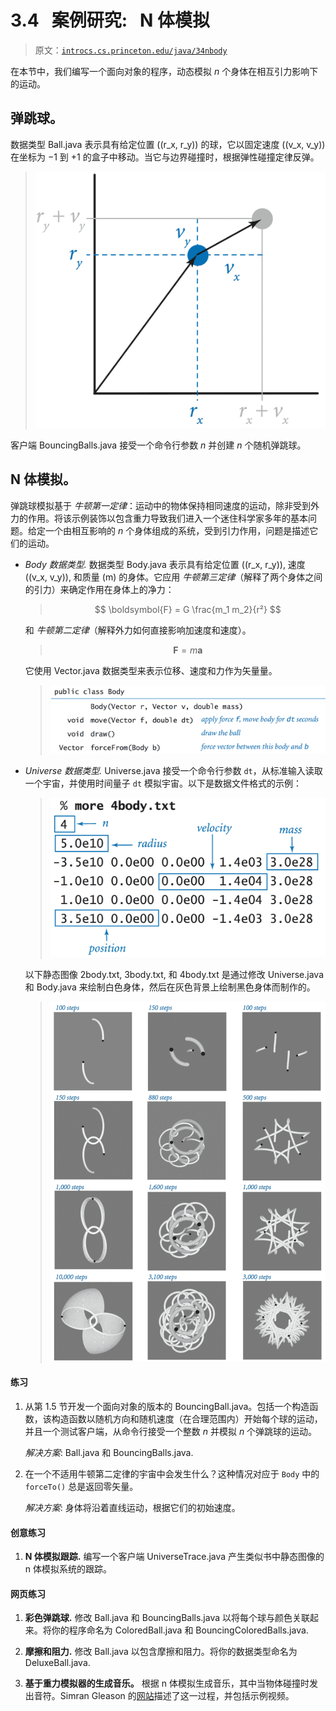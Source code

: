 # 3.4   案例研究:   N 体模拟

> 原文：[`introcs.cs.princeton.edu/java/34nbody`](https://introcs.cs.princeton.edu/java/34nbody)

在本节中，我们编写一个面向对象的程序，动态模拟 *n* 个身体在相互引力影响下的运动。

## 弹跳球。

数据类型 Ball.java 表示具有给定位置 \((r_x, r_y)\) 的球，它以固定速度 \((v_x, v_y)\) 在坐标为 −1 到 +1 的盒子中移动。当它与边界碰撞时，根据弹性碰撞定律反弹。

> ![添加矢量以移动球](img/c6f40226e82ffd2f4448025128288d08.png)

客户端 BouncingBalls.java 接受一个命令行参数 *n* 并创建 *n* 个随机弹跳球。

## N 体模拟。

弹跳球模拟基于 *牛顿第一定律*：运动中的物体保持相同速度的运动，除非受到外力的作用。将该示例装饰以包含重力导致我们进入一个迷住科学家多年的基本问题。给定一个由相互影响的 *n* 个身体组成的系统，受到引力作用，问题是描述它们的运动。

+   *Body 数据类型.* 数据类型 Body.java 表示具有给定位置 \((r_x, r_y)\), 速度 \((v_x, v_y)\), 和质量 \(m\) 的身体。它应用 *牛顿第三定律*（解释了两个身体之间的引力）来确定作用在身体上的净力：

    > $$ \boldsymbol{F} = G \frac{m_1 m_2}{r²} $$

    和 *牛顿第二定律*（解释外力如何直接影响加速度和速度）。

    > $$ \boldsymbol{F} = m \boldsymbol{a} $$

    它使用 Vector.java 数据类型来表示位移、速度和力作为矢量量。

    > ![Body 数据类型 API](img/cf55b612bf1d69b1d2c7a428880957c3.png)

+   *Universe 数据类型.* Universe.java 接受一个命令行参数 `dt`，从标准输入读取一个宇宙，并使用时间量子 `dt` 模拟宇宙。以下是数据文件格式的示例：

    > ![n 体模拟的数据文件格式](img/dab6d568ab94fba424299f8ccadd01ef.png)

    以下静态图像 2body.txt, 3body.txt, 和 4body.txt 是通过修改 Universe.java 和 Body.java 来绘制白色身体，然后在灰色背景上绘制黑色身体而制作的。

    > ![2-, 3-, 和 4-体系的模拟](img/3dadf6ffee23eb6c0e96b625277206e4.png)

#### 练习

1.  从第 1.5 节开发一个面向对象的版本的 BouncingBall.java。包括一个构造函数，该构造函数以随机方向和随机速度（在合理范围内）开始每个球的运动，并且一个测试客户端，从命令行接受一个整数 *n* 并模拟 *n* 个弹跳球的运动。

    *解决方案*: Ball.java 和 BouncingBalls.java.

1.  在一个不适用牛顿第二定律的宇宙中会发生什么？这种情况对应于 `Body` 中的 `forceTo()` 总是返回零矢量。

    *解决方案*: 身体将沿着直线运动，根据它们的初始速度。

#### 创意练习

1.  **N 体模拟跟踪.** 编写一个客户端 UniverseTrace.java 产生类似书中静态图像的 n 体模拟系统的跟踪。

#### 网页练习

1.  **彩色弹跳球.** 修改 Ball.java 和 BouncingBalls.java 以将每个球与颜色关联起来。将你的程序命名为 ColoredBall.java 和 BouncingColoredBalls.java.

1.  **摩擦和阻力.** 修改 Ball.java 以包含摩擦和阻力。将你的数据类型命名为 DeluxeBall.java.

1.  **基于重力模拟器的生成音乐。** 根据 n 体模拟生成音乐，其中当物体碰撞时发出音符。Simran Gleason 的[网站](http://www.art.net/~simran/GenerativeMusic/kepler.html)描述了这一过程，并包括示例视频。
